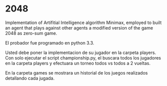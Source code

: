 # 2048
Implementation of Artifitial Intelligence algorithm Minimax, employed to built an agent that plays against other agents a modified version of the game 2048 as zero-sum game.

El probador fue programado en python 3.3.

Usted debe poner la implementacion de su jugador en la carpeta players.
Con solo ejecutar el script championship.py, el buscara todos los jugadores en la
carpeta players y efectuara un torneo todos vs todos a 2 vueltas.

En la carpeta games se mostrara un historial de los juegos realizados detallando cada jugada.
